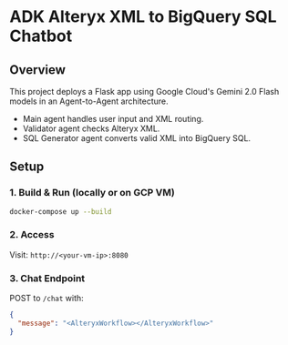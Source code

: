 # ADK Alteryx XML to BigQuery SQL Chatbot

## Overview
This project deploys a Flask app using Google Cloud's Gemini 2.0 Flash models in an Agent-to-Agent architecture.
- Main agent handles user input and XML routing.
- Validator agent checks Alteryx XML.
- SQL Generator agent converts valid XML into BigQuery SQL.

## Setup

### 1. Build & Run (locally or on GCP VM)
```bash
docker-compose up --build
```

### 2. Access
Visit: `http://<your-vm-ip>:8080`

### 3. Chat Endpoint
POST to `/chat` with:
```json
{
  "message": "<AlteryxWorkflow></AlteryxWorkflow>"
}
```
